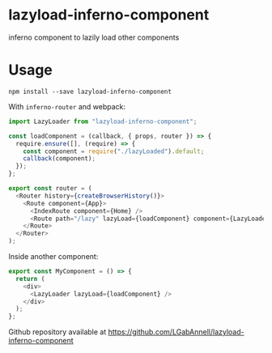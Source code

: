 # lazyload-inferno-component
inferno component to lazily load other components

# Usage

`npm install --save lazyload-inferno-component`

With `inferno-router` and webpack:
```javascript
import LazyLoader from "lazyload-inferno-component";

const loadComponent = (callback, { props, router }) => {
  require.ensure([], (require) => {
    const component = require("./lazyLoaded").default;
    callback(component);
  });
};

export const router = (
  <Router history={createBrowserHistory()}>
    <Route component={App}>
      <IndexRoute component={Home} />
      <Route path="/lazy" lazyLoad={loadComponent} component={LazyLoader} />
    </Route>
  </Router>
);
```

Inside another component:
```javascript
export const MyComponent = () => {
  return (
    <div>
      <LazyLoader lazyLoad={loadComponent} />
    </div>
  );
};
```
Github repository available at https://github.com/LGabAnnell/lazyload-inferno-component
